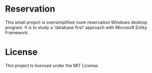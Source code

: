# Reservation

This small project is oversimplified room reservation Windows desktop program. It is to study a 'database first' approach with Microsoft Entity Framework.

# License

This project is licensed under the MIT License.
